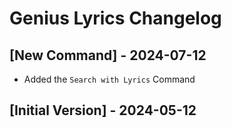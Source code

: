 # Genius Lyrics Changelog

## [New Command] - 2024-07-12

- Added the `Search with Lyrics` Command

## [Initial Version] - 2024-05-12
